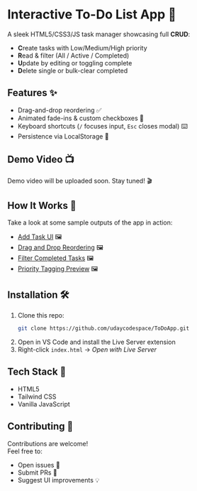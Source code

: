 
# Interactive To-Do List App 🚀

A sleek HTML5/CSS3/JS task manager showcasing full **CRUD**:

- **C**reate tasks with Low/Medium/High priority  
- **R**ead & filter (All / Active / Completed)  
- **U**pdate by editing or toggling complete  
- **D**elete single or bulk-clear completed  

## Features ✨

- Drag-and-drop reordering ✅  
- Animated fade-ins & custom checkboxes 🎨  
- Keyboard shortcuts (`/` focuses input, `Esc` closes modal) ⌨️  
- Persistence via LocalStorage 💾  

## Demo Video 📺

Demo video will be uploaded soon. Stay tuned! 🎬

## How It Works 📸

Take a look at some sample outputs of the app in action:

- [Add Task UI](https://github.com/udaycodespace/TO-DO-APP/blob/main/Drag%20and%20Drop%20Reordering.png) 🖼️  
- [Drag and Drop Reordering](https://example.com/screenshots/drag-drop.png) 🖼️  
- [Filter Completed Tasks](https://github.com/udaycodespace/TO-DO-APP/blob/main/Filter%20Completed%20Tasks%20.png) 🖼️  
- [Priority Tagging Preview](https://github.com/udaycodespace/TO-DO-APP/blob/main/Priority%20Tagging%20Preview%20.png) 🖼️  

## Installation 🛠️

1. Clone this repo:
   ```bash
   git clone https://github.com/udaycodespace/ToDoApp.git
   ```
2. Open in VS Code and install the Live Server extension  
3. Right-click `index.html` → _Open with Live Server_

## Tech Stack 🎨

- HTML5  
- Tailwind CSS  
- Vanilla JavaScript

## Contributing 🤝

Contributions are welcome!  
Feel free to:
- Open issues 🐛  
- Submit PRs 🎯  
- Suggest UI improvements 💡
